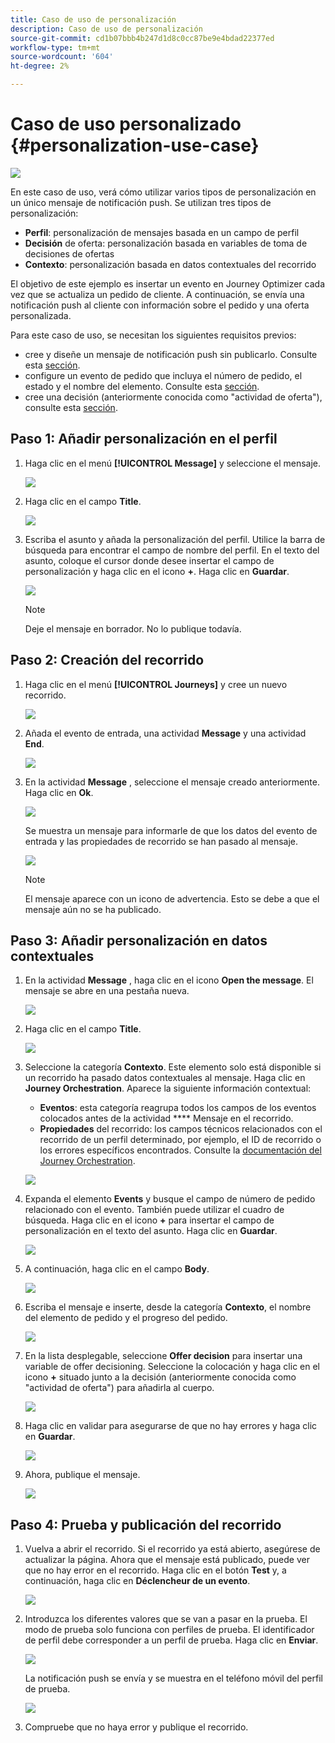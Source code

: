 ```yaml
---
title: Caso de uso de personalización
description: Caso de uso de personalización
source-git-commit: cd1b07bbb4b247d1d8c0cc87be9e4bdad22377ed
workflow-type: tm+mt
source-wordcount: '604'
ht-degree: 2%

---
```



# Caso de uso personalizado {#personalization-use-case}

![](../assets/do-not-localize/badge.png)

En este caso de uso, verá cómo utilizar varios tipos de personalización en un único mensaje de notificación push. Se utilizan tres tipos de personalización:

* **Perfil**: personalización de mensajes basada en un campo de perfil
* **Decisión** de oferta: personalización basada en variables de toma de decisiones de ofertas
* **Contexto**: personalización basada en datos contextuales del recorrido

El objetivo de este ejemplo es insertar un evento en Journey Optimizer cada vez que se actualiza un pedido de cliente. A continuación, se envía una notificación push al cliente con información sobre el pedido y una oferta personalizada.

Para este caso de uso, se necesitan los siguientes requisitos previos:

* cree y diseñe un mensaje de notificación push sin publicarlo. Consulte esta [sección](../create-message.md).
* configure un evento de pedido que incluya el número de pedido, el estado y el nombre del elemento. Consulte esta [sección](../event/about-events.md).
* cree una decisión (anteriormente conocida como &quot;actividad de oferta&quot;), consulte esta [sección](../offers/offer-activities/create-offer-activities.md).

## Paso 1: Añadir personalización en el perfil

1. Haga clic en el menú **[!UICONTROL Message]** y seleccione el mensaje.

   ![](assets/perso-uc.png)

1. Haga clic en el campo **Title**.

   ![](assets/perso-uc2.png)

1. Escriba el asunto y añada la personalización del perfil. Utilice la barra de búsqueda para encontrar el campo de nombre del perfil. En el texto del asunto, coloque el cursor donde desee insertar el campo de personalización y haga clic en el icono **+**. Haga clic en **Guardar**.

   ![](assets/perso-uc3.png)

   >[!NOTE]
   >
   >Deje el mensaje en borrador. No lo publique todavía.

## Paso 2: Creación del recorrido

1. Haga clic en el menú **[!UICONTROL Journeys]** y cree un nuevo recorrido.

   ![](assets/perso-uc4.png)

1. Añada el evento de entrada, una actividad **Message** y una actividad **End**.

   ![](assets/perso-uc5.png)

1. En la actividad **Message** , seleccione el mensaje creado anteriormente. Haga clic en **Ok**.

   ![](assets/perso-uc6.png)

   Se muestra un mensaje para informarle de que los datos del evento de entrada y las propiedades de recorrido se han pasado al mensaje.

   ![](assets/perso-uc7.png)

   >[!NOTE]
   >
   >El mensaje aparece con un icono de advertencia. Esto se debe a que el mensaje aún no se ha publicado.

## Paso 3: Añadir personalización en datos contextuales

1. En la actividad **Message** , haga clic en el icono **Open the message**. El mensaje se abre en una pestaña nueva.

   ![](assets/perso-uc8.png)

1. Haga clic en el campo **Title**.

   ![](assets/perso-uc9.png)

1. Seleccione la categoría **Contexto**. Este elemento solo está disponible si un recorrido ha pasado datos contextuales al mensaje. Haga clic en **Journey Orchestration**. Aparece la siguiente información contextual:

   * **Eventos**: esta categoría reagrupa todos los campos de los eventos colocados antes de la actividad  **** Mensaje en el recorrido.
   * **Propiedades** del recorrido: los campos técnicos relacionados con el recorrido de un perfil determinado, por ejemplo, el ID de recorrido o los errores específicos encontrados. Consulte la [documentación del Journey Orchestration](https://experienceleague.adobe.com/docs/journeys/using/building-advanced-conditions-journeys/syntax/journey-properties.html#building-advanced-conditions-journeys).

   ![](assets/perso-uc10.png)

1. Expanda el elemento **Events** y busque el campo de número de pedido relacionado con el evento. También puede utilizar el cuadro de búsqueda. Haga clic en el icono **+** para insertar el campo de personalización en el texto del asunto. Haga clic en **Guardar**.

   ![](assets/perso-uc11.png)

1. A continuación, haga clic en el campo **Body**.

   ![](assets/perso-uc12.png)

1. Escriba el mensaje e inserte, desde la categoría **Contexto**, el nombre del elemento de pedido y el progreso del pedido.

   ![](assets/perso-uc13.png)

1. En la lista desplegable, seleccione **Offer decision** para insertar una variable de offer decisioning. Seleccione la colocación y haga clic en el icono **+** situado junto a la decisión (anteriormente conocida como &quot;actividad de oferta&quot;) para añadirla al cuerpo.

   ![](assets/perso-uc14.png)

1. Haga clic en validar para asegurarse de que no hay errores y haga clic en **Guardar**.

   ![](assets/perso-uc15.png)

1. Ahora, publique el mensaje.

   ![](assets/perso-uc16.png)

## Paso 4: Prueba y publicación del recorrido

1. Vuelva a abrir el recorrido. Si el recorrido ya está abierto, asegúrese de actualizar la página. Ahora que el mensaje está publicado, puede ver que no hay error en el recorrido. Haga clic en el botón **Test** y, a continuación, haga clic en **Déclencheur de un evento**.

   ![](assets/perso-uc17.png)

1. Introduzca los diferentes valores que se van a pasar en la prueba. El modo de prueba solo funciona con perfiles de prueba. El identificador de perfil debe corresponder a un perfil de prueba. Haga clic en **Enviar**.

   ![](assets/perso-uc18.png)

   La notificación push se envía y se muestra en el teléfono móvil del perfil de prueba.

   ![](assets/perso-uc19.png)

1. Compruebe que no haya error y publique el recorrido.

